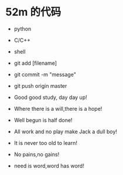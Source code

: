 # 52m 的代码
* python
* C/C++
* shell



* git add [filename]
* git commit -m "message"
* git push origin master



* Good good study, day day up!
* Where there is a will,there is a hope!
* Well begun is half done!
* All work and no play make Jack a dull boy!
* It is never too old to learn!
* No pains,no gains!
* need is word,word has word!








